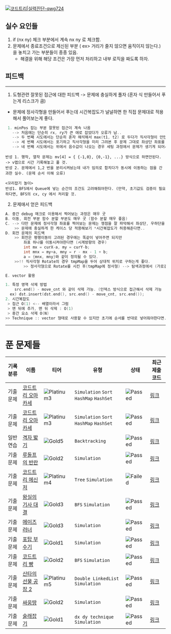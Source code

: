 [![코드트리|실력진단-qwg724](https://banner.codetree.ai/v1/banner/qwg724)](https://www.codetree.ai/profiles/qwg724)

## 실수 요인들
1. if (nx ny) 체크 부분에서 계속 nx ny 로 체크함.
2. 문제에서 종료조건으로 제신된 부분 ( ex> 거리가 줄지 않으면 움직이지 않는다.) 을 놓치고 가는 부분들이 종종 있음.
   - 해결을 위해 해당 조건은 가장 먼저 처리하고 내부 로직을 짜도록 하자.

## 피드백 
---
1. 도형관련 잘못된 접근에 대한 피드백 -> 문제에 충실하게 풀자 (혼자 식 만들어서 푸는게 리스크가 큼)
- 문제에 정사각형을 만들어서 푸는데 시간복잡도가 널널하면 한 직접 문제대로 적용해서 풀어보는게 좋다.
 ```C
  1. minPos 잡는 부분 잘못된 접근이 계속 나옴
	--> 처음에는 단순히 rx, ry가 큰 애로 잡았다가 오류가 남..
	--> 두 번째 시도에서는 단순히 혼자 해석해서 max(t1, t2) 로 두다가 직사각형이 안만들어져서 오류가남
	--> 세 번째 시도에서는 포기하고 직사각형을 미리 그려본 후 문제 그대로 좌상단 좌표를 문제와 비교를 해봤었음 (단, 에러처리는 뒤에 뒀었음)
	--> 네 번째 시도에서는 위에서 음수값이 나오는 경우 세팅 과정에서 문제가 생기게 되어서 예외처리도 뒤에 뒀어야함..
 ```
 
	반성 1. 행작, 열작 문제는 mv[4] = { {-1,0}, {0,-1}, ...} 방식으로 하면안된다. -> v맵으로 시간 기록해놓고 풀 것.
	반성 2. 문제에서 1,2 번을 분리시켜놨는데 내가 임의로 합치다가 동시에 이동하는 점을 간과한 실수. (문제 순서 이해 오류)

 	<꼬리잡기 놀이>
  	반성1. BFS에서 Queue에 넣는 순간의 조건도 고려해줘야한다. (만약, 초기값도 검증이 필요하다면, BFS의 cx, cy 에서 처리할 것.
2. 문제애서 얻은 피드백
```C
A. 중간 debug 매크로 이용해서 찍어보는 과정은 매우 굿
B. 이동, 회전 부분 함수 분할 부분도 매우 굿 (함수 분할 매우 좋음)
C. --> 다만 문제에 정사각형 좌표를 찍어보는 문제는 쟁점을 잘 파악해서 좌상단, 우하단을 파악한 뒤에 
	>> 문제에 충실하게 한 케이스 당 적용해보기 *시간복잡도가 허용해준다면..
D. 회전 문제의 피드백
	>> 회전은 평행이동이 고려된 경우에는 똑같이 넣어주면 되지만
		좌표 하나를 이동시켜야한다면 (시계방향의 경우)
		int mx = curX-a, my = curY-b;
		int mnx = my+a, mny = r - mx - 1 + b;
		a = {mnx, mny}와 같이 정의될 수 있다.
	>>!! 직사각형 Rotate의 경우 tmpMap을 두어 상대적 위치로 구하는게 좋다.
		>> 정사각형으로 Rotate를 시킨 후(tmpMap에 정사형) --> 탐색과정에서 (가로길이, 세로길이 를 받아) 탐색을 진행하여 붙여넣는다 -

E. vector 활용

1. 특정 영역 삭제 방법
	src.end() - move_cnt 와 같이 삭제 가능. (인덱스 방식으로 접근해서 삭제 가능
  ex) dst.insert(dst.end(), src.end() - move_cnt, src.end()); 
2. 시간복잡도
 > 접근 O(1) <-- 배열이라서 그럼
 > 맨 뒤에 추가, 맨 뒤 삭제 : O(1)
 > 중간 요소 삭제 O(N)
>> Technique :: vector 형태로 사용할 수 있지만 초기에 순서를 반대로 넣어줘야한다면.. 그때만 반대로 넣어라.
```

---
# 푼 문제들
|기록분류|이름|티어|유형|상태|최근 제출 코드|
|---|---|---|---|---|---|
|기출문제|[코드트리 오마카세](https://www.codetree.ai/training-field/frequent-problems/problems/codetree-omakase)|![Platinum3][p3]|`Simulation` `Sort` `HashMap` `HashSet`|![Passed][passed]|[링크](https://github.com/20190511/codetree-TILs/blob/main/240320/%EC%BD%94%EB%93%9C%ED%8A%B8%EB%A6%AC%20%EC%98%A4%EB%A7%88%EC%B9%B4%EC%84%B8/codetree-omakase.cpp)|
|기출문제|[코드트리 오마카세](https://www.codetree.ai/training-field/frequent-problems/problems/codetree-omakase)|![Platinum3][p3]|`Simulation` `Sort` `HashMap` `HashSet`|![Passed][passed]|[링크](https://github.com/20190511/codetree-TILs/blob/main/240321/%EC%BD%94%EB%93%9C%ED%8A%B8%EB%A6%AC%20%EC%98%A4%EB%A7%88%EC%B9%B4%EC%84%B8/codetree-omakase.cpp)|
|일반 연습|[격자 밟기](https://www.codetree.ai/training-field/search/problems/stepping-on-grid)|![Gold5][g5]|`Backtracking`|![Passed][passed]|[링크](https://github.com/20190511/codetree-TILs/blob/main/240321/%EA%B2%A9%EC%9E%90%20%EB%B0%9F%EA%B8%B0/stepping-on-grid.cpp)|
|기출문제|[루돌프의 반란](https://www.codetree.ai/training-field/frequent-problems/problems/rudolph-rebellion)|![Gold2][g2]|`Simulation`|![Passed][passed]|[링크](https://github.com/20190511/codetree-TILs/blob/main/240323/%EB%A3%A8%EB%8F%8C%ED%94%84%EC%9D%98%20%EB%B0%98%EB%9E%80/rudolph-rebellion.cpp)|
|기출문제|[코드트리 메신저](https://www.codetree.ai/training-field/frequent-problems/problems/codetree-messenger)|![Platinum4][p4]|`Tree` `Simulation`|![Failed][failed]|[링크](https://github.com/20190511/codetree-TILs/blob/main/240325/%EC%BD%94%EB%93%9C%ED%8A%B8%EB%A6%AC%20%EB%A9%94%EC%8B%A0%EC%A0%80/codetree-messenger.cpp)|
|기출문제|[왕실의 기사 대결](https://www.codetree.ai/training-field/frequent-problems/problems/royal-knight-duel)|![Gold3][g3]|`BFS` `Simulation`|![Passed][passed]|[링크](https://github.com/20190511/codetree-TILs/blob/main/240325/%EC%99%95%EC%8B%A4%EC%9D%98%20%EA%B8%B0%EC%82%AC%20%EB%8C%80%EA%B2%B0/royal-knight-duel.cpp)|
|기출문제|[메이즈 러너](https://www.codetree.ai/training-field/frequent-problems/problems/maze-runner)|![Gold3][g3]|`Simulation`|![Passed][passed]|[링크](https://github.com/20190511/codetree-TILs/blob/main/240327/%EB%A9%94%EC%9D%B4%EC%A6%88%20%EB%9F%AC%EB%84%88/maze-runner.cpp)|
|기출문제|[포탑 부수기](https://www.codetree.ai/training-field/frequent-problems/problems/destroy-the-turret)|![Gold1][g1]|`Simulation`|![Passed][passed]|[링크](https://github.com/20190511/codetree-TILs/blob/main/240327/%EB%A9%94%EC%9D%B4%EC%A6%88%20%EB%9F%AC%EB%84%88/maze-runner.cpp)|
|기출문제|[코드트리 빵](https://www.codetree.ai/training-field/frequent-problems/problems/codetree-mon-bread)|![Gold2][g2]|`BFS` `Simulation`|![Passed][passed]|[링크](https://github.com/20190511/codetree-TILs/blob/main/240401/%EC%BD%94%EB%93%9C%ED%8A%B8%EB%A6%AC%20%EB%B9%B5/codetree-mon-bread.cpp)|
|기출문제|[산타의 선물 공장 2 ](https://www.codetree.ai/training-field/frequent-problems/problems/santa-gift-factory-2)|![Platinum5][p5]|`Double LinkedList` `Simulation`|![Passed][passed]|[링크](https://github.com/20190511/codetree-TILs/blob/main/240402/%EC%82%B0%ED%83%80%EC%9D%98%20%EC%84%A0%EB%AC%BC%20%EA%B3%B5%EC%9E%A5%202/santa-gift-factory-2.cpp)|
|기출문제|[싸움땅](https://www.codetree.ai/training-field/frequent-problems/problems/battle-ground)|![Gold2][g2]|`Simulation`|![Passed][passed]|[링크](https://github.com/20190511/codetree-TILs/blob/main/240402/%EC%8B%B8%EC%9B%80%EB%95%85/battle-ground.cpp)|
|기출문제|[술래잡기](https://www.codetree.ai/training-field/frequent-problems/problems/hide-and-seek)|![Gold1][g1]|`dx dy technique` `Simulation`|![Passed][passed]|[링크](https://github.com/20190511/codetree-TILs/blob/main/240403/%EC%88%A0%EB%9E%98%EC%9E%A1%EA%B8%B0/hide-and-seek.cpp)


[b5]: https://img.shields.io/badge/Bronze_5-%235D3E31.svg
[b4]: https://img.shields.io/badge/Bronze_4-%235D3E31.svg
[b3]: https://img.shields.io/badge/Bronze_3-%235D3E31.svg
[b2]: https://img.shields.io/badge/Bronze_2-%235D3E31.svg
[b1]: https://img.shields.io/badge/Bronze_1-%235D3E31.svg
[s5]: https://img.shields.io/badge/Silver_5-%23394960.svg
[s4]: https://img.shields.io/badge/Silver_4-%23394960.svg
[s3]: https://img.shields.io/badge/Silver_3-%23394960.svg
[s2]: https://img.shields.io/badge/Silver_2-%23394960.svg
[s1]: https://img.shields.io/badge/Silver_1-%23394960.svg
[g5]: https://img.shields.io/badge/Gold_5-%23FFC433.svg
[g4]: https://img.shields.io/badge/Gold_4-%23FFC433.svg
[g3]: https://img.shields.io/badge/Gold_3-%23FFC433.svg
[g2]: https://img.shields.io/badge/Gold_2-%23FFC433.svg
[g1]: https://img.shields.io/badge/Gold_1-%23FFC433.svg
[p5]: https://img.shields.io/badge/Platinum_5-%2376DDD8.svg
[p4]: https://img.shields.io/badge/Platinum_4-%2376DDD8.svg
[p3]: https://img.shields.io/badge/Platinum_3-%2376DDD8.svg
[p2]: https://img.shields.io/badge/Platinum_2-%2376DDD8.svg
[p1]: https://img.shields.io/badge/Platinum_1-%2376DDD8.svg
[passed]: https://img.shields.io/badge/Passed-%23009D27.svg
[failed]: https://img.shields.io/badge/Failed-%23D24D57.svg
[easy]: https://img.shields.io/badge/쉬움-%235cb85c.svg?for-the-badge
[medium]: https://img.shields.io/badge/보통-%23FFC433.svg?for-the-badge
[hard]: https://img.shields.io/badge/어려움-%23D24D57.svg?for-the-badge


